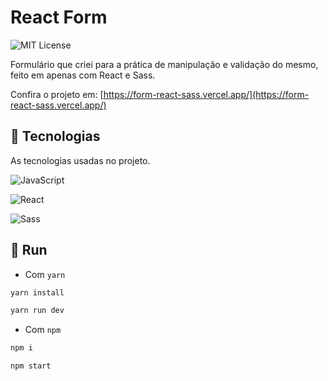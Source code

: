 
# React Form 
![MIT License](https://img.shields.io/badge/License-MIT-green.svg)

Formulário que criei para a prática de manipulação e validação do mesmo, feito em apenas com React e Sass.

Confira o projeto em: [https://form-react-sass.vercel.app/](https://form-react-sass.vercel.app/)


## 📼 Tecnologias
As tecnologias usadas no projeto.

![JavaScript](https://img.shields.io/badge/JavaScript-323330?style=for-the-badge&logo=javascript&logoColor=F7DF1E)

![React](https://img.shields.io/badge/React-20232A?style=for-the-badge&logo=react&logoColor=61DAFB)

![Sass](https://img.shields.io/badge/Sass-CC6699?style=for-the-badge&logo=sass&logoColor=white)
## 💈 Run 

- Com `yarn`
```bash
yarn install

yarn run dev
```

- Com `npm` 
```bash
npm i

npm start
```
